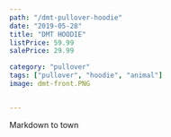 ```yaml
---
path: "/dmt-pullover-hoodie"
date: "2019-05-28"
title: "DMT HOODIE"
listPrice: 59.99
salePrice: 29.99

category: "pullover"
tags: ["pullover", "hoodie", "animal"]
image: dmt-front.PNG


---
```

Markdown to town